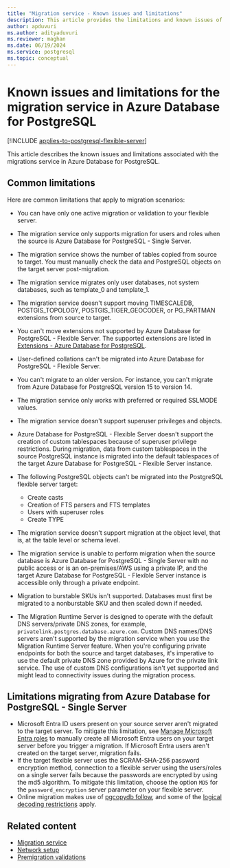 ```yaml
---
title: "Migration service - Known issues and limitations"
description: This article provides the limitations and known issues of the migration service in Azure Database for PostgreSQL.
author: apduvuri
ms.author: adityaduvuri
ms.reviewer: maghan
ms.date: 06/19/2024
ms.service: postgresql
ms.topic: conceptual
---
```


# Known issues and limitations for the migration service in Azure Database for PostgreSQL

[!INCLUDE [applies-to-postgresql-flexible-server](~/reusable-content/ce-skilling/azure/includes/postgresql/includes/applies-to-postgresql-flexible-server.md)]

This article describes the known issues and limitations associated with the migrations service in Azure Database for PostgreSQL.

## Common limitations

Here are common limitations that apply to migration scenarios:

- You can have only one active migration or validation to your flexible server.
- The migration service only supports migration for users and roles when the source is Azure Database for PostgreSQL - Single Server.
- The migration service shows the number of tables copied from source to target. You must manually check the data and PostgreSQL objects on the target server post-migration.
- The migration service migrates only user databases, not system databases, such as template_0 and template_1.
- The migration service doesn't support moving TIMESCALEDB, POSTGIS_TOPOLOGY, POSTGIS_TIGER_GEOCODER, or PG_PARTMAN extensions from source to target.
- You can't move extensions not supported by Azure Database for PostgreSQL - Flexible Server. The supported extensions are listed in [Extensions - Azure Database for PostgreSQL](/azure/postgresql/flexible-server/concepts-extensions).
- User-defined collations can't be migrated into Azure Database for PostgreSQL - Flexible Server.
- You can't migrate to an older version. For instance, you can't migrate from Azure Database for PostgreSQL version 15 to version 14.
- The migration service only works with preferred or required SSLMODE values.
- The migration service doesn't support superuser privileges and objects.
- Azure Database for PostgreSQL - Flexible Server doesn't support the creation of custom tablespaces because of superuser privilege restrictions. During migration, data from custom tablespaces in the source PostgreSQL instance is migrated into the default tablespaces of the target Azure Database for PostgreSQL - Flexible Server instance.

- The following PostgreSQL objects can't be migrated into the PostgreSQL flexible server target:

    - Create casts
    - Creation of FTS parsers and FTS templates
    - Users with superuser roles
    - Create TYPE

- The migration service doesn't support migration at the object level, that is, at the table level or schema level.
- The migration service is unable to perform migration when the source database is Azure Database for PostgreSQL - Single Server with no public access or is an on-premises/AWS using a private IP, and the target Azure Database for PostgreSQL - Flexible Server instance is accessible only through a private endpoint.
- Migration to burstable SKUs isn't supported. Databases must first be migrated to a nonburstable SKU and then scaled down if needed.
- The Migration Runtime Server is designed to operate with the default DNS servers/private DNS zones, for example, `privatelink.postgres.database.azure.com`. Custom DNS names/DNS servers aren't supported by the migration service when you use the Migration Runtime Server feature. When you're configuring private endpoints for both the source and target databases, it's imperative to use the default private DNS zone provided by Azure for the private link service. The use of custom DNS configurations isn't yet supported and might lead to connectivity issues during the migration process.

## Limitations migrating from Azure Database for PostgreSQL - Single Server

- Microsoft Entra ID users present on your source server aren't migrated to the target server. To mitigate this limitation, see [Manage Microsoft Entra roles](../../flexible-server/how-to-manage-azure-ad-users.md) to manually create all Microsoft Entra users on your target server before you trigger a migration. If Microsoft Entra users aren't created on the target server, migration fails.
- If the target flexible server uses the SCRAM-SHA-256 password encryption method, connection to a flexible server using the users/roles on a single server fails because the passwords are encrypted by using the md5 algorithm. To mitigate this limitation, choose the option `MD5` for the `password_encryption` server parameter on your flexible server.
- Online migration makes use of [pgcopydb follow](https://pgcopydb.readthedocs.io/en/latest/ref/pgcopydb_follow.html), and some of the [logical decoding restrictions](https://pgcopydb.readthedocs.io/en/latest/ref/pgcopydb_follow.html#pgcopydb-follow) apply.

## Related content

- [Migration service](concepts-migration-service-postgresql.md)
- [Network setup](how-to-network-setup-migration-service.md)
- [Premigration validations](concepts-premigration-migration-service.md)
